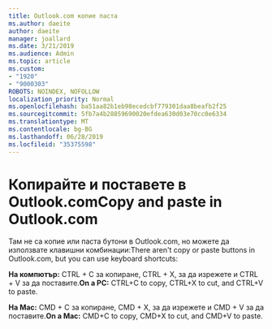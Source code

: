 ```yaml
---
title: Outlook.com копие паста
ms.author: daeite
author: daeite
manager: joallard
ms.date: 3/21/2019
ms.audience: Admin
ms.topic: article
ms.custom:
- "1920"
- "9000303"
ROBOTS: NOINDEX, NOFOLLOW
localization_priority: Normal
ms.openlocfilehash: ba51aa82b1eb98ecedcbf779301daa8beafb2f25
ms.sourcegitcommit: 5fb7a4b28859690020efdea630d03e70cc0e6334
ms.translationtype: MT
ms.contentlocale: bg-BG
ms.lasthandoff: 06/28/2019
ms.locfileid: "35375598"
---
```

# <a name="copy-and-paste-in-outlookcom"></a><span data-ttu-id="d2ac1-102">Копирайте и поставете в Outlook.com</span><span class="sxs-lookup"><span data-stu-id="d2ac1-102">Copy and paste in Outlook.com</span></span>

<span data-ttu-id="d2ac1-103">Там не са копие или паста бутони в Outlook.com, но можете да използвате клавишни комбинации:</span><span class="sxs-lookup"><span data-stu-id="d2ac1-103">There aren't copy or paste buttons in Outlook.com, but you can use keyboard shortcuts:</span></span>

<span data-ttu-id="d2ac1-104">**На компютър:** CTRL + C за копиране, CTRL + X, за да изрежете и CTRL + V за да поставите.</span><span class="sxs-lookup"><span data-stu-id="d2ac1-104">**On a PC:** CTRL+C to copy, CTRL+X to cut, and CTRL+V to paste.</span></span>

<span data-ttu-id="d2ac1-105">**На Mac:** CMD + C за копиране, CMD + X, за да изрежете и CMD + V за да поставите.</span><span class="sxs-lookup"><span data-stu-id="d2ac1-105">**On a Mac:** CMD+C to copy, CMD+X to cut, and CMD+V to paste.</span></span>